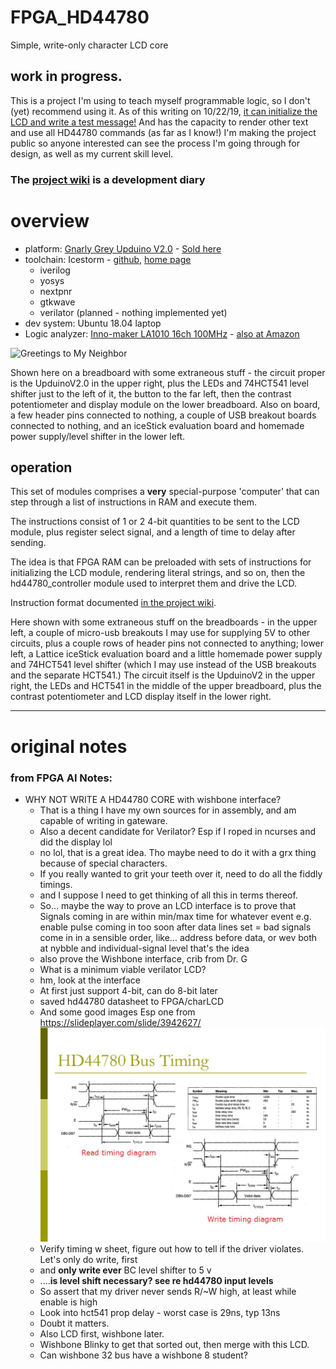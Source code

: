 # FPGA_HD44780
Simple, write-only character LCD core

## work in progress. 

This is a project I'm using to teach myself programmable logic, so I don't (yet) recommend using it. As of this writing on 10/22/19, [it can initialize the LCD and write a test message!](https://github.com/SamWibatt/FPGA_HD44780/wiki/Goal-5-Hello,-%E3%83%88%E3%83%88%E3%83%AD#it-works) And has the capacity to render other text and use all HD44780 commands (as far as I know!) I'm making the project public so anyone interested can see the process I'm going through for design, as well as my current skill level.

### The [project wiki](https://github.com/SamWibatt/FPGA_HD44780/wiki) is a development diary


# overview

* platform: [Gnarly Grey Upduino V2.0](https://github.com/gtjennings1/UPDuino_v2_0) - [Sold here](http://www.gnarlygrey.com/)
* toolchain: Icestorm - [github](https://github.com/cliffordwolf/icestorm), [home page](http://www.clifford.at/icestorm/)
    * iverilog
    * yosys
    * nextpnr
    * gtkwave
    * verilator (planned - nothing implemented yet)
* dev system: Ubuntu 18.04 laptop
* Logic analyzer: [Inno-maker LA1010 16ch 100MHz](http://www.inno-maker.com/product/usb-logic-analyzer/) - [also at Amazon](https://smile.amazon.com/gp/product/B07D21GG6J/)

![Greetings to My Neighbor](https://raw.githubusercontent.com/wiki/SamWibatt/FPGA_HD44780/images/HelloTotoroFPGA.jpg)

Shown here on a breadboard with some extraneous stuff - the circuit proper is the UpduinoV2.0 in the upper right, plus the LEDs and 74HCT541 level shifter just to the left of it, the button to the far left, then the contrast potentiometer and display module on the lower breadboard. Also on board, a few header pins connected to nothing, a couple of USB breakout boards connected to nothing, and an iceStick evaluation board and homemade power supply/level shifter in the lower left.

## operation

This set of modules comprises a **very** special-purpose 'computer' that can step through a list of instructions in RAM and execute them.

The instructions consist of 1 or 2 4-bit quantities to be sent to the LCD module, plus register select signal, and a length of time to delay after sending. 

The idea is that FPGA RAM can be preloaded with sets of instructions for initializing the LCD module, rendering literal strings, and so on, then the hd44780_controller module used to interpret them and drive the LCD.

Instruction format documented [in the project wiki](https://github.com/SamWibatt/FPGA_HD44780/wiki/RAM-entry-format-for-controller).

Here shown with some extraneous stuff on the breadboards - in the upper left, a couple of micro-usb breakouts I may use for supplying 5V to other circuits, plus a couple rows of header pins not connected to anything; lower left, a Lattice iceStick evaluation board and a little homemade power supply and 74HCT541 level shifter (which I may use instead of the USB breakouts and the separate HCT541.) The circuit itself is the UpduinoV2 in the upper right, the LEDs and HCT541 in the middle of the upper breadboard, plus the contrast potentiometer and LCD display itself in the lower right.

----

# original notes

### from FPGA AI Notes:
* WHY NOT WRITE A HD44780 CORE with wishbone interface?
    * That is a thing I have my own sources for in assembly, and am capable of writing in gateware.
    * Also a decent candidate for Verilator? Esp if I roped in ncurses and did the display lol
    * no lol, that is a great idea. Tho maybe need to do it with a grx thing because of special characters.
    * If you really wanted to grit your teeth over it, need to do all the fiddly timings.
    * and I suppose I need to get thinking of all this in terms thereof.
    * So… maybe the way to prove an LCD interface is to prove that
Signals coming in are within min/max time for whatever event
e.g. enable pulse coming in too soon after data lines set = bad
signals come in in a sensible order, like… address before data, or wev
both at nybble and individual-signal level
that's the idea
    * also prove the Wishbone interface, crib from Dr. G
    * What is a minimum viable verilator LCD?
    * hm, look at the interface
    * At first just support 4-bit, can do 8-bit later
    * saved hd44780 datasheet to FPGA/charLCD
    * And some good images Esp one from https://slideplayer.com/slide/3942627/
    ![HD44780 timing diagrams](images/HD44780BusTimingdiagram.jpg)
    * Verify timing w sheet, figure out how to tell if the driver violates. Let's only do write, first
    * and **only write ever** BC level shifter to 5 v
    * ....**is level shift necessary? see re hd44780 input levels**
    * So assert that my driver never sends R/~W high, at least while enable is high
    * Look into hct541 prop delay - worst case is 29ns, typ 13ns
    * Doubt it matters.
    * Also LCD first, wishbone later.
    * Wishbone Blinky to get that sorted out, then merge with this LCD.
    * Can wishbone 32 bus have a wishbone 8 student?

